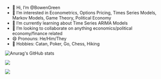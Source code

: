 - 👋 Hi, I’m @BowenGreen
- 👀 I’m interested in Econometrics, Options Pricing, Times Series Models, Markov Models, Game Theory, Political Economy
- 🌱 I’m currently learning about Time Series ARIMA Models
- 💞️ I’m looking to collaborate on anything economics/political economy/finance related
- 😄 Pronouns: He/Him/They
- 👾 Hobbies: Catan, Poker, Go, Chess, Hiking

![Anurag's GitHub stats](https://github-readme-stats.vercel.app/api?username=anuraghazra&show_icons=true&theme=transparent)

[](https://github-readme-stats.vercel.app/api/top-langs/?username=anuraghazra&hide_progress=true)

[![](https://github-readme-stats.vercel.app/api/top-langs/?username=anuraghazra&show_icons=true&theme=transparent&hide_progress=true)](https://github.com/anuraghazra/github-readme-stats)

[![](https://github-readme-stats.vercel.app/api/top-langs/?username=anuraghazra&layout=pie)](https://github.com/anuraghazra/github-readme-stats)
